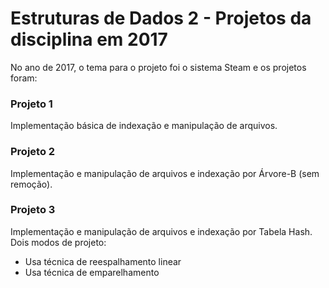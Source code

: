 # Estruturas de Dados 2 - Projetos da disciplina em 2017

No ano de 2017, o tema para o projeto foi o sistema Steam e os projetos foram:

### Projeto 1
  Implementação básica de indexação e manipulação de arquivos.

### Projeto 2
  Implementação e manipulação de arquivos e indexação por Árvore-B (sem remoção).
  
### Projeto 3
  Implementação e manipulação de arquivos e indexação por Tabela Hash.
  Dois modos de projeto:
  - Usa técnica de reespalhamento linear
  - Usa técnica de emparelhamento
